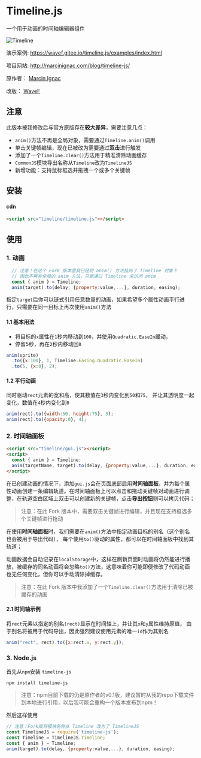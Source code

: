 # Timeline.js

一个用于动画的时间轴编辑器组件

![Timeline](https://ax.minicg.com/images/timeline-js.jpg)

演示案例:
https://wavef.gitee.io/timeline.js/examples/index.html

项目网站:
http://marcinignac.com/blog/timeline-js/

原作者：
[Marcin Ignac](https://github.com/vorg)

改版：
[WaveF](https://gitee.com/wavef)


## 注意

此版本被我修改后与官方原版存在**较大差异**，需要注意几点：
- `anim()`方法不再是全局对象，需要通过`Timeline.anim()`调用
- 单击关键帧编辑，现在已被改为需要通过**双击**进行触发
- 添加了一个`Timeline.clear()`方法用于精准清除动画缓存
- `CommonJS`模块导出名称从`Timeline`改为`TimelineJS`
- 新增功能：支持鼠标框选并拖拽一个或多个关键帧

## 安装

#### cdn
```html
<script src="timeline/timeline.js"></script>
```


## 使用

### 1. 动画
```js
  // 注意！在这个 Fork 版本里我已经将 anim() 方法挂到了 Timeline 对象下
  // 因此不再有全局的 anim 方法，只能通过 Timeline 来访问 anim
  const { anim } = Timeline;
  anim(target).to(delay, {property:value,...}, duration, easing);
```

指定`target`后你可以链式引用任意数量的动画，如果希望多个属性动画平行进行，只需要在同一目标上再次使用`anim()`方法
#### 1.1 基本用法

- 将目标的`x`属性在`1`秒内移动到`100`，并使用`Quadratic.EaseIn`缓动，
- 停留5秒，再在`2`秒内移动回`0`

```js
anim(sprite)
  .to({x:100}, 1, Timeline.Easing.Quadratic.EaseIn)
  .to(5, {x:0}, 2);
```

#### 1.2 平行动画

同时驱动`rect`元素的宽和高，使其数值在`3`秒内变化到`50`和`75`，
并让其透明度一起变化，数值在`4`秒内变化到`0`

```js
anim(rect).to({width:50, height:75}, 3);
anim(rect).to({opacity:0}, 4);
```

### 2. 时间轴面板

```html
<script src="timeline/gui.js"></script>
<script>
  const { anim } = Timeline;
  anim(targetName, target).to(delay, {property:value,...}, duration, easing);
</script>
```

在已创建动画的情况下，添加`gui.js`会在页面底部启用**时间轴面板**，并为每个属性动画创建一条编辑轨道。在时间轴面板上可以点击和拖动关键帧对动画进行调整，在轨道空白区域上双击可以创建新的关键帧，点击**导出按钮**则可以拷贝代码；
> 注意：在此 Fork 版本中，需要双击关键帧进行编辑，并且现在支持框选多个关键帧进行拖动

在使用**时间轴面板**时，我们需要在`anim()`方法中指定动画目标的别名（这个别名也会被用于导出代码），
每个使用`to()`驱动的属性，都可以在时间轴面板中找到其轨道；

动画数据会自动记录在`localStorage`中，这样在刷新页面时动画将仍然能进行播放，被缓存的同名动画将会忽略`to()`方法，这意味着你可能即便修改了代码动画也无任何变化，但你可以手动清除掉缓存。
> 注意：在此 Fork 版本中我添加了一个`Timeline.clear()`方法用于清除已被缓存的动画


#### 2.1 时间轴示例

将`rect`元素以指定的别名`(rect)`显示在时间轴上，并让其`x`和`y`属性维持原值，
由于别名将被用于代码导出，因此强烈建议使用元素的唯一`id`作为其别名

```js
anim("rect", rect).to({x:rect.x, y:rect.y});
```


### 3. Node.js

首先从`npm`安装 `timeline-js`

`npm install timeline-js`
> 注意：npm目前下载的仍是原作者的v0.1版，建议暂时从我的repo下载文件到本地进行引用，以后我可能会重构一个版本发布到npm！

然后这样使用

```js
// 注意：Fork版将模块名称从 Timeline 改为了 TimelineJS
const TimelineJS = require('timeline-js');
const Timeline = TimelineJS.Timeline;
const { anim } = Timeline;
anim(target).to(delay, {property:value,...}, duration, easing);
```